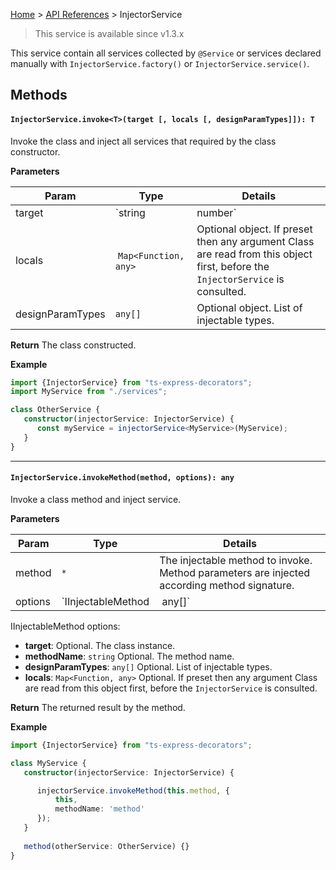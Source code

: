 [Home](https://github.com/Romakita/ts-express-decorators/wiki) > [API References](https://github.com/Romakita/ts-express-decorators/wiki/API-references) > InjectorService

> This service is available since v1.3.x

This service contain all services collected by `@Service` or services declared manually with `InjectorService.factory()` or `InjectorService.service()`.

## Methods

#### `InjectorService.invoke<T>(target [, locals [, designParamTypes]]): T`

Invoke the class and inject all services that required by the class constructor.

**Parameters**

Param | Type | Details
---|---|---
target | `string|number` | The injectable class to invoke. Class parameters are injected according constructor signature.
locals | `Map<Function, any>` | Optional object. If preset then any argument Class are read from this object first, before the `InjectorService` is consulted.
designParamTypes | `any[]` | Optional object. List of injectable types.

**Return**
The class constructed.

**Example**
```typescript
import {InjectorService} from "ts-express-decorators";
import MyService from "./services";

class OtherService {
   constructor(injectorService: InjectorService) {
      const myService = injectorService<MyService>(MyService); 
   } 
}
```

***

#### `InjectorService.invokeMethod(method, options): any`

Invoke a class method and inject service.

**Parameters**

Param | Type | Details
---|---|---
method | `*` | The injectable method to invoke. Method parameters are injected according method signature.
options | `IInjectableMethod | any[]` | Object to configure the invocation. 

IInjectableMethod options:

 * **target**: Optional. The class instance.
 * **methodName**: `string` Optional. The method name.
 * **designParamTypes**: `any[]` Optional. List of injectable types.
 * **locals**: `Map<Function, any>` Optional. If preset then any argument Class are read from this object first, before the `InjectorService` is consulted. 

**Return**
The returned result by the method.

**Example**
```typescript
import {InjectorService} from "ts-express-decorators";

class MyService {
   constructor(injectorService: InjectorService) {

      injectorService.invokeMethod(this.method, {
          this,
          methodName: 'method'
      });
   } 
   
   method(otherService: OtherService) {}
}
```

